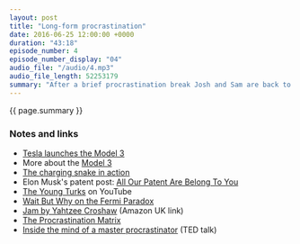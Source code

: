 ```yaml
---
layout: post
title: "Long-form procrastination"
date: 2016-06-25 12:00:00 +0000
duration: "43:18"
episode_number: 4
episode_number_display: "04"
audio_file: "/audio/4.mp3"
audio_file_length: 52253179
summary: "After a brief procrastination break Josh and Sam are back to discuss the wonders of Elon Musk (again!), the rise of long-form content and why reading a diverse range of news is so important."
---
```

{{ page.summary }}

### Notes and links

- [Tesla launches the Model 3](https://www.youtube.com/watch?v=Q4VGQPk2Dl8)
- More about the [Model 3](https://www.teslamotors.com/model3)
- [The charging snake in action](https://www.youtube.com/watch?v=uMM0lRfX6YI)
- Elon Musk's patent post: [All Our Patent Are Belong To You](https://www.teslamotors.com/blog/all-our-patent-are-belong-you)
- [The Young Turks](https://www.youtube.com/user/TheYoungTurks) on YouTube
- [Wait But Why on the Fermi Paradox](http://waitbutwhy.com/2014/05/fermi-paradox.html)
- [Jam by Yahtzee Croshaw](https://www.amazon.co.uk/Jam-Yahtzee-Croshaw/dp/1595829571?tag=duc08-21) (Amazon UK link)
- [The Procrastination Matrix](http://waitbutwhy.com/2015/03/procrastination-matrix.html)
- [Inside the mind of a master procrastinator](https://www.ted.com/talks/tim_urban_inside_the_mind_of_a_master_procrastinator?language=en) (TED talk)